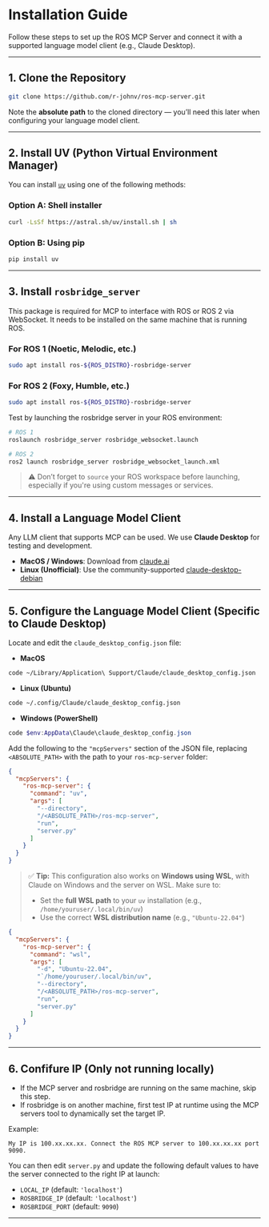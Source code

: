 # Installation Guide

Follow these steps to set up the ROS MCP Server and connect it with a supported language model client (e.g., Claude Desktop).

---

## 1. Clone the Repository

```bash
git clone https://github.com/r-johnv/ros-mcp-server.git
```

Note the **absolute path** to the cloned directory — you’ll need this later when configuring your language model client.

---

## 2. Install UV (Python Virtual Environment Manager)

You can install [`uv`](https://github.com/astral-sh/uv) using one of the following methods:

### Option A: Shell installer
```bash
curl -LsSf https://astral.sh/uv/install.sh | sh
```

### Option B: Using pip
```bash
pip install uv
```

---

## 3. Install `rosbridge_server`

This package is required for MCP to interface with ROS or ROS 2 via WebSocket. It needs to be installed on the same machine that is running ROS.

### For ROS 1 (Noetic, Melodic, etc.)
```bash
sudo apt install ros-${ROS_DISTRO}-rosbridge-server
```

### For ROS 2 (Foxy, Humble, etc.)
```bash
sudo apt install ros-${ROS_DISTRO}-rosbridge-server
```

Test by launching the rosbridge server in your ROS environment:
```bash
# ROS 1
roslaunch rosbridge_server rosbridge_websocket.launch

# ROS 2
ros2 launch rosbridge_server rosbridge_websocket_launch.xml
```

> ⚠️ Don’t forget to `source` your ROS workspace before launching, especially if you're using custom messages or services.

---

## 4. Install a Language Model Client

Any LLM client that supports MCP can be used. We use **Claude Desktop** for testing and development.

- **MacOS / Windows**: Download from [claude.ai](https://claude.ai/download)
- **Linux (Unofficial)**: Use the community-supported [claude-desktop-debian](https://github.com/aaddrick/claude-desktop-debian)

---

## 5. Configure the Language Model Client (Specific to Claude Desktop)

Locate and edit the `claude_desktop_config.json` file:

- **MacOS**
```bash
code ~/Library/Application\ Support/Claude/claude_desktop_config.json
```

- **Linux (Ubuntu)**
```bash
code ~/.config/Claude/claude_desktop_config.json
```

- **Windows (PowerShell)**
```powershell
code $env:AppData\Claude\claude_desktop_config.json
```

Add the following to the `"mcpServers"` section of the JSON file, replacing `<ABSOLUTE_PATH>` with the path to your `ros-mcp-server` folder:

```json
{
  "mcpServers": {
    "ros-mcp-server": {
      "command": "uv",
      "args": [
        "--directory",
        "/<ABSOLUTE_PATH>/ros-mcp-server",
        "run",
        "server.py"
      ]
    }
  }
}
```

> ✅ **Tip:** This configuration also works on **Windows using WSL**, with Claude on Windows and the server on WSL. Make sure to: 
> - Set the **full WSL path** to your `uv` installation (e.g., `/home/youruser/.local/bin/uv`)
> - Use the correct **WSL distribution name** (e.g., `"Ubuntu-22.04"`)
```json
{
  "mcpServers": {
    "ros-mcp-server": {
      "command": "wsl",
      "args": [
        "-d", "Ubuntu-22.04",
        "`/home/youruser/.local/bin/uv",
        "--directory",
        "/<ABSOLUTE_PATH>/ros-mcp-server",
        "run",
        "server.py"
      ]
    }
  }
}
```
---
## 6. Confifure IP (Only not running locally)

- If the MCP server and rosbridge are running on the same machine, skip this step.
- If rosbridge is on another machine, first test IP at runtime using the MCP servers tool to dynamically set the target IP.

Example:
```plaintext
My IP is 100.xx.xx.xx. Connect the ROS MCP server to 100.xx.xx.xx port 9090.
```

You can then edit `server.py` and update the following default values to have the server connected to the right IP at launch:

- `LOCAL_IP` (default: `'localhost'`)
- `ROSBRIDGE_IP` (default: `'localhost'`)
- `ROSBRIDGE_PORT` (default: `9090`)
---

